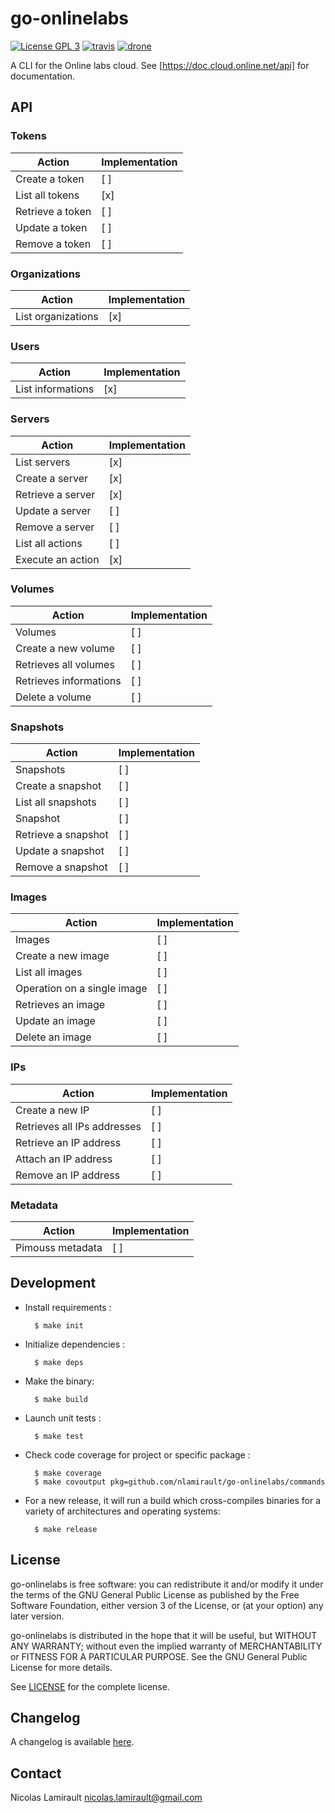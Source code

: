 # go-onlinelabs

[![License GPL 3][badge-license]][LICENSE]
[![travis][badge-travis]][travis]
[![drone][badge-drone]][drone]

A CLI for the Online labs cloud. See [https://doc.cloud.online.net/api]
for documentation.

## API

### Tokens

Action               | Implementation
---------------------|-----------------------------
Create a token       | [ ]
List all tokens      | [x]
Retrieve a token     | [ ]
Update a token       | [ ]
Remove a token       | [ ]

### Organizations

Action               | Implementation
---------------------|------------------------------
List organizations   | [x]

### Users

Action               | Implementation
---------------------|------------------------------
List informations    | [x]

### Servers

Action               | Implementation
---------------------|------------------------------
List servers         | [x]
Create a server      | [x]
Retrieve a server    | [x]
Update a server      | [ ]
Remove a server      | [ ]
List all actions     | [ ]
Execute an action    | [x]

### Volumes

Action                     | Implementation
---------------------------|------------------------------
Volumes                    | [ ]
Create a new volume        | [ ]
Retrieves all volumes      | [ ]
Retrieves informations     | [ ]
Delete a volume            | [ ]

### Snapshots

Action                    | Implementation
--------------------------|------------------------------
Snapshots                 | [ ]
Create a snapshot         | [ ]
List all snapshots        | [ ]
Snapshot                  | [ ]
Retrieve a snapshot       | [ ]
Update a snapshot         | [ ]
Remove a snapshot         | [ ]

### Images

Action                         | Implementation
-------------------------------|------------------------------
Images                         | [ ]
Create a new image             | [ ]
List all images                | [ ]
Operation on a single image    | [ ]
Retrieves an image             | [ ]
Update an image                | [ ]
Delete an image                | [ ]

### IPs

Action                         | Implementation
-------------------------------|------------------------------
Create a new IP                | [ ]
Retrieves all IPs addresses    | [ ]
Retrieve an IP address         | [ ]
Attach an IP address           | [ ]
Remove an IP address           | [ ]

### Metadata

Action                         | Implementation
-------------------------------|------------------------------
Pimouss metadata               | [ ]


## Development

* Install requirements :

        $ make init

* Initialize dependencies :

        $ make deps

* Make the binary:

        $ make build

* Launch unit tests :

        $ make test

* Check code coverage for project or specific package :

        $ make coverage
        $ make covoutput pkg=github.com/nlamirault/go-onlinelabs/commands

* For a new release, it will run a build which cross-compiles binaries for
  a variety of architectures and operating systems:

        $ make release


## License

go-onlinelabs is free software: you can redistribute it and/or modify it under the
terms of the GNU General Public License as published by the Free Software
Foundation, either version 3 of the License, or (at your option) any later
version.

go-onlinelabs is distributed in the hope that it will be useful, but WITHOUT ANY
WARRANTY; without even the implied warranty of MERCHANTABILITY or FITNESS FOR A
PARTICULAR PURPOSE.  See the GNU General Public License for more details.

See [LICENSE][] for the complete license.


## Changelog

A changelog is available [here](ChangeLog.md).


## Contact

Nicolas Lamirault <nicolas.lamirault@gmail.com>


[badge-license]: https://img.shields.io/badge/license-GPL_3-green.svg?style=flat
[LICENSE]: https://github.com/nlamirault/go-onlinelabs/blob/master/LICENSE
[travis]: https://travis-ci.org/nlamirault/go-onlinelabs
[badge-travis]: http://img.shields.io/travis/nlamirault/go-onlinelabs.svg?style=flat
[badge-drone]: https://drone.io/github.com/nlamirault/go-onlinelabs/status.png
[drone]: https://drone.io/github.com/nlamirault/go-onlinelabs/latest
